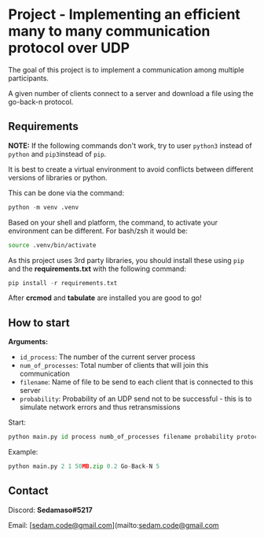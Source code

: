 # Project - Implementing an efficient many to many communication protocol over UDP

The goal of this project is to implement a communication among multiple participants.

A given number of clients connect to a server and download a file using the go-back-n protocol.

## Requirements

**NOTE:** If the following commands don't work, try to user ```python3``` instead of  ```python``` and ```pip3```instead of ```pip```.

It is best to create a virtual environment to avoid conflicts between different versions of libraries or python.

This can be done via the command:

```python
python -m venv .venv
```

Based on your shell and platform, the command, to activate your environment can be different.
For bash/zsh it would be:

```bash
source .venv/bin/activate
```

As this project uses 3rd party libraries, you should install these using ``pip`` and the **requirements.txt** with the following command:

```python
pip install -r requirements.txt
```

After **crcmod** and **tabulate** are installed you are good to go!

## How to start

**Arguments:**

* `id_process`: The number of the current server process
* `num_of_processes`: Total number of clients that will join this communication
* `filename`: Name of file to be send to each client that is connected to this server
* `probability`: Probability of an UDP send not to be successful - this is to simulate network errors and thus retransmissions

Start:

```python
python main.py id process numb_of_processes filename probability protocol window_size
```

Example:

```python
python main.py 2 1 50MB.zip 0.2 Go-Back-N 5
```

## Contact

Discord: **Sedamaso#5217**

Email: [sedam.code@gmail.com](mailto:sedam.code@gmail.com
